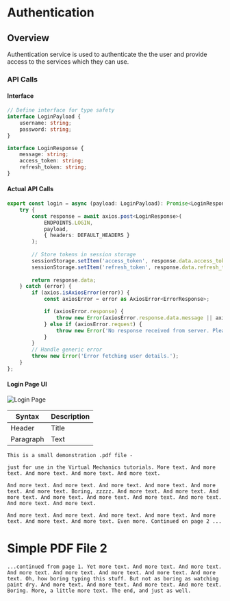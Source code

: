 # Authentication

## Overview

Authentication service is used to authenticate the the user and provide access to the services which they can use.

### API Calls

#### Interface

```typescript
// Define interface for type safety
interface LoginPayload {
    username: string;
    password: string;
}

interface LoginResponse {
    message: string;
    access_token: string;
    refresh_token: string;
}
```

#### Actual API Calls
```typescript
export const login = async (payload: LoginPayload): Promise<LoginResponse> => {
    try {
        const response = await axios.post<LoginResponse>(
            ENDPOINTS.LOGIN, 
            payload,
            { headers: DEFAULT_HEADERS }
        );
        
        // Store tokens in session storage
        sessionStorage.setItem('access_token', response.data.access_token);
        sessionStorage.setItem('refresh_token', response.data.refresh_token);
        
        return response.data;
    } catch (error) {
        if (axios.isAxiosError(error)) {
            const axiosError = error as AxiosError<ErrorResponse>;

            if (axiosError.response) {
                throw new Error(axiosError.response.data.message || axiosError.response.data.detail || 'Error logging in');
            } else if (axiosError.request) {
                throw new Error('No response received from server. Please try again.');
            }
        }
        // Handle generic error
        throw new Error('Error fetching user details.');
    }
};
```
#### Login Page UI

![Login Page](https://www.positronx.io/wp-content/uploads/2019/09/react-login-ui-6748-01.png)

| Syntax | Description |
| ----------- | ----------- |
| Header | Title |
| Paragraph | Text |

```
This is a small demonstration .pdf file -
```
```
just for use in the Virtual Mechanics tutorials. More text. And more
text. And more text. And more text. And more text.
```
```
And more text. And more text. And more text. And more text. And more
text. And more text. Boring, zzzzz. And more text. And more text. And
more text. And more text. And more text. And more text. And more text.
And more text. And more text.
```
```
And more text. And more text. And more text. And more text. And more
text. And more text. And more text. Even more. Continued on page 2 ...
```

# Simple PDF File 2

```
...continued from page 1. Yet more text. And more text. And more text.
And more text. And more text. And more text. And more text. And more
text. Oh, how boring typing this stuff. But not as boring as watching
paint dry. And more text. And more text. And more text. And more text.
Boring. More, a little more text. The end, and just as well.
```
